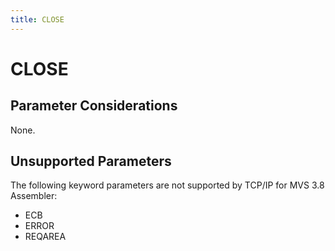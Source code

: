 ```yaml
---
title: CLOSE
---
```


CLOSE
=====

Parameter Considerations
------------------------

None.

Unsupported Parameters
----------------------

The following keyword parameters are not supported by TCP/IP for MVS 3.8
Assembler:

-   ECB
-   ERROR
-   REQAREA
